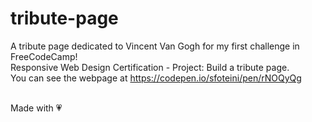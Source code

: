 # tribute-page
A tribute page dedicated to Vincent Van Gogh for my first challenge in FreeCodeCamp!<br/>
Responsive Web Design Certification - Project: Build a tribute page.<br/>
You can see the webpage at https://codepen.io/sfoteini/pen/rNOQyQg<br/><br/>

Made with :heartpulse:
